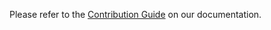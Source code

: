 Please refer to the [Contribution Guide](https://devtools.nuxt.com/development/contributing) on our documentation.
